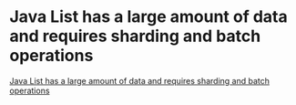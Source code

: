 # Java List has a large amount of data and requires sharding and batch operations
[Java List has a large amount of data and requires sharding and batch operations](https://aiwithcloud.com/2022/09/15/java_list_has_a_large_amount_of_data_and_requires_sharding_and_batch_operations/)